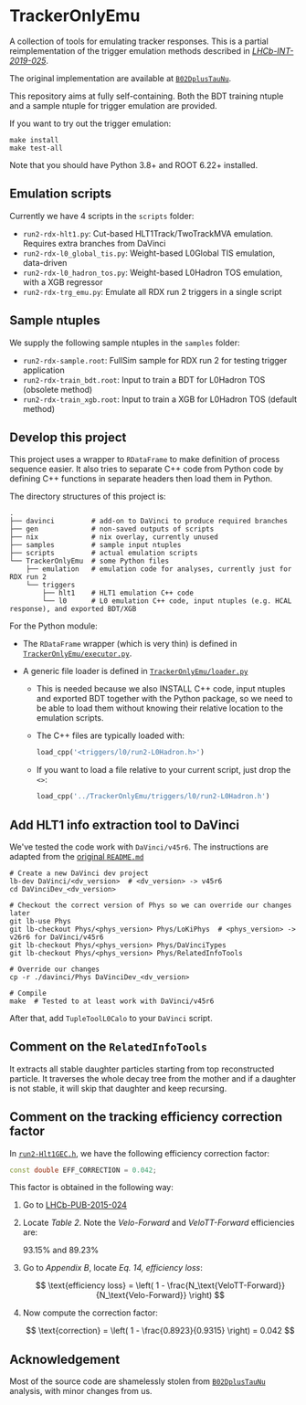 # TrackerOnlyEmu

A collection of tools for emulating tracker responses. This is a partial
reimplementation of the trigger emulation methods described in
[_LHCb-INT-2019-025_](https://cds.cern.ch/record/2703802?ln=en).

The original implementation are available at [`B02DplusTauNu`](https://gitlab.cern.ch/lhcb-slb/B02DplusTauNu).

This repository aims at fully self-containing. Both the BDT training ntuple and
a sample ntuple for trigger emulation are provided.

If you want to try out the trigger emulation:
```
make install
make test-all
```

Note that you should have Python 3.8+ and ROOT 6.22+ installed.


## Emulation scripts

Currently we have 4 scripts in the `scripts` folder:

- `run2-rdx-hlt1.py`: Cut-based HLT1Track/TwoTrackMVA emulation. Requires extra branches from DaVinci
- `run2-rdx-l0_global_tis.py`: Weight-based L0Global TIS emulation, data-driven
- `run2-rdx-l0_hadron_tos.py`: Weight-based L0Hadron TOS emulation, with a XGB regressor
- `run2-rdx-trg_emu.py`: Emulate all RDX run 2 triggers in a single script


## Sample ntuples

We supply the following sample ntuples in the `samples` folder:

- `run2-rdx-sample.root`: FullSim sample for RDX run 2 for testing trigger application
- `run2-rdx-train_bdt.root`: Input to train a BDT for L0Hadron TOS (obsolete method)
- `run2-rdx-train_xgb.root`: Input to train a XGB for L0Hadron TOS (default method)


## Develop this project

This project uses a wrapper to `RDataFrame` to make definition of process
sequence easier. It also tries to separate C++ code from Python code by
defining C++ functions in separate headers then load them in Python.

The directory structures of this project is:

```shell
.
├── davinci         # add-on to DaVinci to produce required branches
├── gen             # non-saved outputs of scripts
├── nix             # nix overlay, currently unused
├── samples         # sample input ntuples
├── scripts         # actual emulation scripts
└── TrackerOnlyEmu  # some Python files
    ├── emulation   # emulation code for analyses, currently just for RDX run 2
    └── triggers
        ├── hlt1    # HLT1 emulation C++ code
        └── l0      # L0 emulation C++ code, input ntuples (e.g. HCAL response), and exported BDT/XGB
```

For the Python module:

- The `RDataFrame` wrapper (which is very thin) is defined in [`TrackerOnlyEmu/executor.py`](./TrackerOnlyEmu/executor.py).

- A generic file loader is defined in [`TrackerOnlyEmu/loader.py`](./TrackerOnlyEmu/loader.py)
    - This is needed because we also INSTALL C++ code, input ntuples and
      exported BDT together with the Python package, so we need to be able to
      load them without knowing their relative location to the emulation scripts.
    - The C++ files are typically loaded with:

        ```python
        load_cpp('<triggers/l0/run2-L0Hadron.h>')
        ```

    - If you want to load a file relative to your current script, just drop the `<>`:

        ```python
        load_cpp('../TrackerOnlyEmu/triggers/l0/run2-L0Hadron.h')
        ```


## Add HLT1 info extraction tool to DaVinci

We've tested the code work with `DaVinci/v45r6`. The instructions are adapted from the
[original `README.md`](https://gitlab.cern.ch/lhcb-slb/B02DplusTauNu/-/blob/master/tuple_production/tuple_tools_src/RelatedInfoTools/README.md)

```shell
# Create a new DaVinci dev project
lb-dev DaVinci/<dv_version>  # <dv_version> -> v45r6
cd DaVinciDev_<dv_version>

# Checkout the correct version of Phys so we can override our changes later
git lb-use Phys
git lb-checkout Phys/<phys_version> Phys/LoKiPhys  # <phys_version> -> v26r6 for DaVinci/v45r6
git lb-checkout Phys/<phys_version> Phys/DaVinciTypes
git lb-checkout Phys/<phys_version> Phys/RelatedInfoTools

# Override our changes
cp -r ./davinci/Phys DaVinciDev_<dv_version>

# Compile
make  # Tested to at least work with DaVinci/v45r6
```

After that, add `TupleToolL0Calo` to your `DaVinci` script.


## Comment on the `RelatedInfoTools`

It extracts all stable daughter particles starting from top reconstructed
particle. It traverses the whole decay tree from the mother and if a daughter
is not stable, it will skip that daughter and keep recursing.


## Comment on the tracking efficiency correction factor

In [`run2-Hlt1GEC.h`](./TrackerOnlyEmu/triggers/hlt1/run2-Hlt1GEC.h),
we have the following efficiency correction factor:
```cpp
const double EFF_CORRECTION = 0.042;
```

This factor is obtained in the following way:

1. Go to [LHCb-PUB-2015-024](https://cds.cern.ch/record/2105078/files/LHCb-PUB-2015-024.pdf)
2. Locate _Table 2_. Note the _Velo-Forward_ and _VeloTT-Forward_ efficiencies are:

    93.15% and 89.23%

3. Go to _Appendix B_, locate _Eq. 14, efficiency loss_:

    $$
    \text{efficiency loss} = \left( 1 - \frac{N_\text{VeloTT-Forward}}{N_\text{Velo-Forward}} \right)
    $$

4. Now compute the correction factor:

    $$
    \text{correction} = \left( 1 - \frac{0.8923}{0.9315} \right) = 0.042
    $$


## Acknowledgement
Most of the source code are shamelessly stolen from [`B02DplusTauNu`](https://gitlab.cern.ch/lhcb-slb/B02DplusTauNu) analysis,
with minor changes from us.
